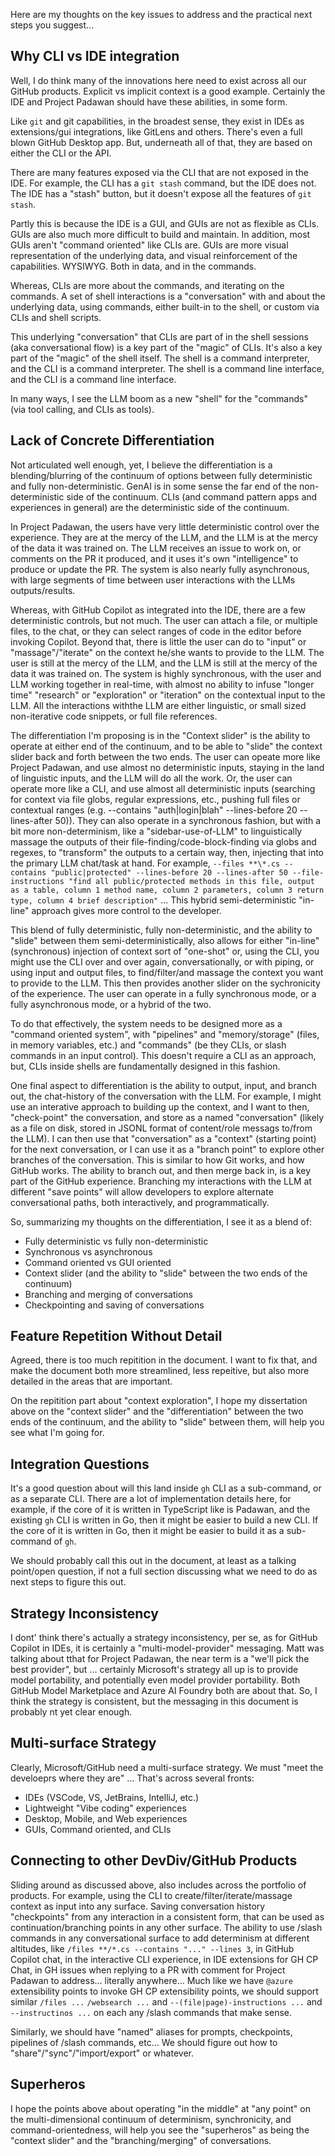 Here are my thoughts on the key issues to address and the practical next steps you suggest...

## Why CLI vs IDE integration

Well, I do think many of the innovations here need to exist across all our GitHub products. Explicit vs implicit context is a good example. Certainly the IDE and Project Padawan should have these abilities, in some form. 

Like `git` and git capabilities, in the broadest sense, they exist in IDEs as extensions/gui integrations, like GitLens and others. There's even a full blown GitHub Desktop app. But, underneath all of that, they are based on either the CLI or the API. 

There are many features exposed via the CLI that are not exposed in the IDE. For example, the CLI has a `git stash` command, but the IDE does not. The IDE has a "stash" button, but it doesn't expose all the features of `git stash`.

Partly this is because the IDE is a GUI, and GUIs are not as flexible as CLIs. GUIs are also much more difficult to build and maintain. In addition, most GUIs aren't "command oriented" like CLIs are. GUIs are more visual representation of the underlying data, and visual reinforcement of the capabilities. WYSIWYG. Both in data, and in the commands.

Whereas, CLIs are more about the commands, and iterating on the commands. A set of shell interactions is a "conversation" with and about the underlying data, using commands, either built-in to the shell, or custom via CLIs and shell scripts. 

This underlying "conversation" that CLIs are part of in the shell sessions (aka conversational flow) is a key part of the "magic" of CLIs. It's also a key part of the "magic" of the shell itself. The shell is a command interpreter, and the CLI is a command interpreter. The shell is a command line interface, and the CLI is a command line interface.

In many ways, I see the LLM boom as a new "shell" for the "commands" (via tool calling, and CLIs as tools).

## Lack of Concrete Differentiation

Not articulated well enough, yet, I believe the differentiation is a blending/blurring of the continuum of options between fully deterministic and fully non-deterministic. GenAI is in some sense the far end of the non-deterministic side of the continuum. CLIs (and command pattern apps and experiences in general) are the deterministic side of the continuum.

In Project Padawan, the users have very little deterministic control over the experience. They are at the mercy of the LLM, and the LLM is at the mercy of the data it was trained on. The LLM receives an issue to work on, or comments on the PR it produced, and it uses it's own "intelligence" to produce or update the PR. The system is also nearly fully asynchronous, with large segments of time between user interactions with the LLMs outputs/results.

Whereas, with GitHub Copilot as integrated into the IDE, there are a few deterministic controls, but not much. The user can attach a file, or multiple files, to the chat, or they can select ranges of code in the editor before invoking Copilot. Beyond that, there is little the user can do to "input" or "massage"/"iterate" on the context he/she wants to provide to the LLM. The user is still at the mercy of the LLM, and the LLM is still at the mercy of the data it was trained on. The system is highly synchronous, with the user and LLM working together in real-time, with almost no ability to infuse "longer time" "research" or "exploration" or "iteration" on the contextual input to the LLM. All the interactions withthe LLM are either linguistic, or small sized non-iterative code snippets, or full file references. 

The differentiation I'm proposing is in the "Context slider" is the ability to operate at either end of the continuum, and to be able to "slide" the context slider back and forth between the two ends. The user can opeate more like Project Padawan, and use almost no deterministic inputs, staying in the land of linguistic inputs, and the LLM will do all the work. Or, the user can operate more like a CLI, and use almost all deterministic inputs (searching for context via file globs, regular expressions, etc., pushing full files or contextual ranges (e.g. --contains "auth|login|blah" --lines-before 20 --lines-after 50)). They can also operate in a synchronous fashion, but with a bit more non-determinism, like a "sidebar-use-of-LLM" to linguistically massage the outputs of their file-finding/code-block-finding via globs and regexes, to "transform" the outputs to a certain way, then, injecting that into the primary LLM chat/task at hand. For example, `--files **\*.cs --contains "public|protected" --lines-before 20 --lines-after 50 --file-instructions "find all public/protected methods in this file, output as a table, column 1 method name, column 2 parameters, column 3 return type, column 4 brief description"` ... This hybrid semi-deterministic "in-line" approach gives more control to the developer.

This blend of fully deterministic, fully non-deterministic, and the ability to "slide" between them semi-deterministically, also allows for either "in-line" (synchronous) injection of context sort of "one-shot" or, using the CLI, you might use the CLI over and over again, conversationally, or with piping, or using input and output files, to find/filter/and massage the context you want to provide to the LLM. This then provides another slider on the sychronicity of the experience. The user can operate in a fully synchronous mode, or a fully asynchronous mode, or a hybrid of the two. 

To do that effectively, the system needs to be designed more as a "command oriented system", with "pipelines" and "memory/storage" (files, in memory variables, etc.) and "commands" (be they CLIs, or slash commands in an input control). This doesn't require a CLI as an approach, but, CLIs inside shells are fundamentally designed in this fashion. 

One final aspect to differentiation is the ability to output, input, and branch out, the chat-history of the conversation with the LLM. For example, I might use an interative approach to building up the context, and I want to then, "check-point" the conversation, and store as a named "conversation" (likely as a file on disk, stored in JSONL format of content/role messags to/from the LLM). I can then use that "conversation" as a "context" (starting point) for the next conversation, or I can use it as a "branch point" to explore other branches of the conversation. This is similar to how Git works, and how GitHub works. The ability to branch out, and then merge back in, is a key part of the GitHub experience. Branching my interactions with the LLM at different "save points" will allow developers to explore alternate conversational paths, both interactively, and programmatically.

So, summarizing my thoughts on the differentiation, I see it as a blend of:
- Fully deterministic vs fully non-deterministic
- Synchronous vs asynchronous
- Command oriented vs GUI oriented
- Context slider (and the ability to "slide" between the two ends of the continuum)
- Branching and merging of conversations
- Checkpointing and saving of conversations

## Feature Repetition Without Detail

Agreed, there is too much repitition in the document. I want to fix that, and make the document both more streamlined, less repeitive, but also more detailed in the areas that are important.

On the repitition part about "context exploration", I hope my dissertation above on the "context slider" and the "differentiation" between the two ends of the continuum, and the ability to "slide" between them, will help you see what I'm going for.

## Integration Questions

It's a good question about will this land inside `gh` CLI as a sub-command, or as a separate CLI. There are a lot of implementation details here, for example, if the core of it is written in TypeScript like is Padawan, and the existing `gh` CLI is written in Go, then it might be easier to build a new CLI. If the core of it is written in Go, then it might be easier to build it as a sub-command of `gh`.

We should probably call this out in the document, at least as a talking point/open question, if not a full section discussing what we need to do as next steps to figure this out.

## Strategy Inconsistency

I dont' think there's actually a strategy inconsistency, per se, as for GitHub Copilot in IDEs, it is certainly a "multi-model-provider" messaging. Matt was talking about tthat for Project Padawan, the near term is a "we'll pick the best provider", but ... certainly Microsoft's strategy all up is to provide model portability, and potentially even model provider portability. Both GitHub Model Marketplace and Azure AI Foundry both are about that. So, I think the strategy is consistent, but the messaging in this document is probably nt yet clear enough.

## Multi-surface Strategy

Clearly, Microsoft/GitHub need a multi-surface strategy. We must "meet the develoeprs where they are" ... That's across several fronts:
- IDEs (VSCode, VS, JetBrains, IntelliJ, etc.)
- Lightweight "Vibe coding" experiences
- Desktop, Mobile, and Web experiences
- GUIs, Command oriented, and CLIs

## Connecting to other DevDiv/GitHub Products

Sliding around as discussed above, also includes across the portfolio of products. For example, using the CLI to create/filter/iterate/massage context as input into any surface. Saving conversation history "checkpoints" from any interaction in a consistent form, that can be used as continuation/branching points in any other surface. The ability to use /slash commands in any conversational surface to add determinism at different altitudes, like `/files **/*.cs --contains "..." --lines 3`, in GitHub Copilot chat, in the interactive CLI experience, in IDE extensions for GH CP Chat, in GH issues when replying to a PR with comment for Project Padawan to address... literally anywhere... Much like we have `@azure` extensibility points to invoke GH CP extensibility points, we should support similar `/files ...` `/websearch ...` and `--(file|page)-instructions ...` and `--instructinos ...` on each any /slash commands that make sense. 

Similarly, we should have "named" aliases for prompts, checkpoints, pipelines of /slash commands, etc... We should figure out how to "share"/"sync"/"import/export" or whatever.

## Superheros

I hope the points above about operating "in the middle" at "any point" on the multi-dimensional continuum of determinism, synchronicity, and command-orientedness, will help you see the "superheros" as being the "context slider" and the "branching/merging" of conversations.
